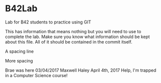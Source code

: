 # B42Lab
Lab for B42 students to practice using GIT

This has information that means nothing but you will need to use to complete the lab.
Make sure you know what information should be kept about this file. All of it should be contained in the commit itself. 

A spacing line

More spacing

Brae was here 03/04/2017 
Maxwell Haley April 4th, 2017 Help, I'm trapped in a Computer Science course!
